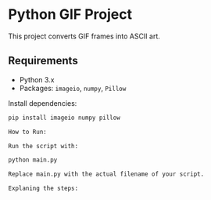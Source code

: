 # Python GIF Project

This project converts GIF frames into ASCII art.

## Requirements
- Python 3.x
- Packages: `imageio`, `numpy`, `Pillow`

Install dependencies:
```bash
pip install imageio numpy pillow

How to Run:

Run the script with:

python main.py

Replace main.py with the actual filename of your script.

Explaning the steps: 
